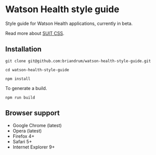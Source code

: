 # Watson Health style guide

Style guide for Watson Health applications, currently in beta.

Read more about [SUIT CSS](https://github.com/suitcss/suit/).

## Installation

```
git clone git@github.com:briandrum/watson-health-style-guide.git
```

```
cd watson-health-style-guide
```

```
npm install
```

To generate a build.

```
npm run build
```

## Browser support

* Google Chrome (latest)
* Opera (latest)
* Firefox 4+
* Safari 5+
* Internet Explorer 9+
